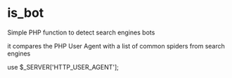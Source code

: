 is_bot
======

Simple PHP function to detect search engines bots

it compares the PHP User Agent with a list of common spiders from search engines

use $_SERVER['HTTP_USER_AGENT'];
